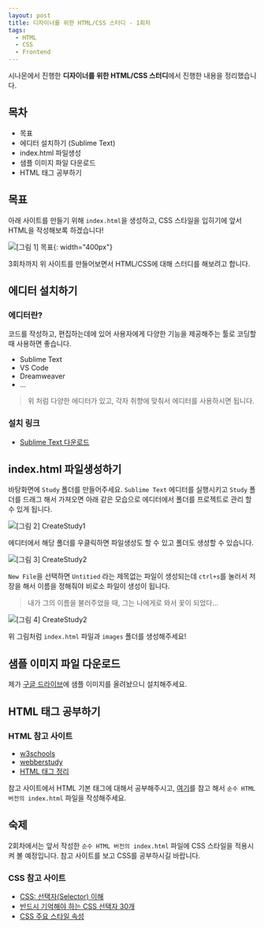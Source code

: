 ```yaml
---
layout: post
title: 디자이너를 위한 HTML/CSS 스터디 - 1회차
tags:
  - HTML
  - CSS
  - Frontend
---
```


시나몬에서 진행한 **디자이너를 위한 HTML/CSS 스터디**에서 진행한 내용을 정리했습니다.

## 목차

- 목표
- 에디터 설치하기 (Sublime Text)
- index.html 파일생성
- 샘플 이미지 파일 다운로드
- HTML 태그 공부하기

## 목표

아래 사이트를 만들기 위해 `index.html`을 생성하고, CSS 스타일을 입히기에 앞서 HTML을 작성해보록 하겠습니다!

![[그림 1] 목표](https://github.com/SinamonDev/SinamonDev.github.io/blob/master/_posts/Images/19-01.%20HTML_CSS/result.png?raw=true){: width="400px"}

3회차까지 위 사이트를 만들어보면서 HTML/CSS에 대해 스터디를 해보려고 합니다.

## 에디터 설치하기

### 에디터란?

코드를 작성하고, 편집하는데에 있어 사용자에게 다양한 기능을 제공해주는 툴로 코딩할 때 사용하면 좋습니다.

- Sublime Text
- VS Code
- Dreamweaver
- ...

> 위 처럼 다양한 에디터가 있고, 각자 취향에 맞춰서 에디터를 사용하시면 됩니다.

### 설치 링크

- [Sublime Text 다운로드](https://www.sublimetext.com/)

## index.html 파일생성하기

바탕화면에 `Study` 폴더를 만들어주세요. `Sublime Text` 에디터를 실행시키고 `Study` 폴더를 드래그 해서 가져오면 아래 같은 모습으로 에디터에서 폴더를 프로젝트로 관리 할 수 있게 됩니다.

![[그림 2] CreateStudy1](https://github.com/SinamonDev/SinamonDev.github.io/blob/master/_posts/Images/19-01.%20HTML_CSS/create_study_1.PNG?raw=true)

에디터에서 해당 폴더를 우클릭하면 파일생성도 할 수 있고 폴더도 생성할 수 있습니다.

![[그림 3] CreateStudy2](https://github.com/SinamonDev/SinamonDev.github.io/blob/master/_posts/Images/19-01.%20HTML_CSS/create_study_2.PNG?raw=true)

`New File`을 선택하면 `Untitied` 라는 제목없는 파일이 생성되는데 `ctrl+s`를 눌러서 저장을 해서 이름을 정해줘야 비로소 파일이 생성이 됩니다.

> 내가 그의 이름을 불러주었을 때, 그는 나에게로 와서 꽃이 되었다...

![[그림 4] CreateStudy2](https://github.com/SinamonDev/SinamonDev.github.io/blob/master/_posts/Images/19-01.%20HTML_CSS/create_study_3.PNG?raw=true)

위 그림처럼 `index.html` 파일과 `images` 폴더를 생성해주세요!

## 샘플 이미지 파일 다운로드

제가 [구글 드라이브](goo.gl/f26hj5)에 샘플 이미지를 올려놨으니 설치해주세요.

## HTML 태그 공부하기

### HTML 참고 사이트

- [w3schools](https://www.w3schools.com/html/)
- [webberstudy](http://webberstudy.com/)
- [HTML 태그 정리](http://avalangche.tistory.com/64)

참고 사이트에서 HTML 기본 태그에 대해서 공부해주시고, [여기](http://study.sinamon.io/HTML_CSS/index.html)를 참고 해서 `순수 HTML 버전의 index.html` 파일을 작성해주세요.

## 숙제

2회차에서는 앞서 작성한 `순수 HTML 버전의 index.html` 파일에 CSS 스타일을 적용시켜 볼 예정입니다.
참고 사이트를 보고 CSS를 공부하시길 바랍니다.

### CSS 참고 사이트

- [CSS: 선택자(Selector) 이해](http://www.nextree.co.kr/p8468/)
- [반드시 기억해야 하는 CSS 선택자 30개](https://code.tutsplus.com/ko/tutorials/the-30-css-selectors-you-must-memorize--net-16048)
- [CSS 주요 스타일 속성](https://zetawiki.com/wiki/CSS_%EC%A3%BC%EC%9A%94_%EC%8A%A4%ED%83%80%EC%9D%BC_%EC%86%8D%EC%84%B1)